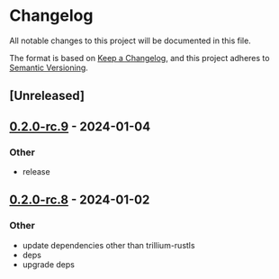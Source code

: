 # Changelog
All notable changes to this project will be documented in this file.

The format is based on [Keep a Changelog](https://keepachangelog.com/en/1.0.0/),
and this project adheres to [Semantic Versioning](https://semver.org/spec/v2.0.0.html).

## [Unreleased]

## [0.2.0-rc.9](https://github.com/trillium-rs/trillium/compare/trillium-api-v0.2.0-rc.8...trillium-api-v0.2.0-rc.9) - 2024-01-04

### Other
- release

## [0.2.0-rc.8](https://github.com/trillium-rs/trillium/compare/trillium-api-v0.2.0-rc.7...trillium-api-v0.2.0-rc.8) - 2024-01-02

### Other
- update dependencies other than trillium-rustls
- deps
- upgrade deps
